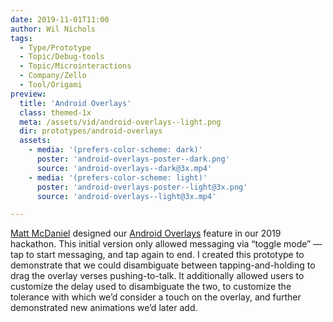 ```yaml
---
date: 2019-11-01T11:00
author: Wil Nichols
tags:
  - Type/Prototype
  - Topic/Debug-tools
  - Topic/Microinteractions
  - Company/Zello
  - Tool/Origami
preview: 
  title: 'Android Overlays'
  class: themed-1x
  meta: /assets/vid/android-overlays--light.png
  dir: prototypes/android-overlays
  assets:
    - media: '(prefers-color-scheme: dark)'
      poster: 'android-overlays-poster--dark.png'
      source: 'android-overlays--dark@3x.mp4'
    - media: '(prefers-color-scheme: light)'
      poster: 'android-overlays-poster--light@3x.png'
      source: 'android-overlays--light@3x.mp4'

---
```

[Matt McDaniel](https://mattmcdaniel.me/portfolio/) designed our [Android Overlays](https://support.zello.com/hc/en-us/articles/360042542411-Using-Overlay-Buttons-Android) feature in our 2019 hackathon. This initial version only allowed messaging via “toggle mode” — tap to start messaging, and tap again to end. I created this prototype to demonstrate that we could disambiguate between tapping-and-holding to drag the overlay verses pushing-to-talk. It additionally allowed users to customize the delay used to disambiguate the two, to customize the tolerance with which we’d consider a touch on the overlay, and further demonstrated new animations we’d later add.
